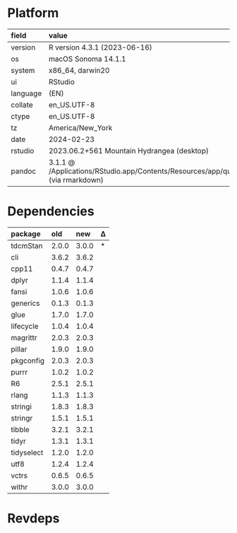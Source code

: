 # Platform

|field    |value                                                                                      |
|:--------|:------------------------------------------------------------------------------------------|
|version  |R version 4.3.1 (2023-06-16)                                                               |
|os       |macOS Sonoma 14.1.1                                                                        |
|system   |x86_64, darwin20                                                                           |
|ui       |RStudio                                                                                    |
|language |(EN)                                                                                       |
|collate  |en_US.UTF-8                                                                                |
|ctype    |en_US.UTF-8                                                                                |
|tz       |America/New_York                                                                           |
|date     |2024-02-23                                                                                 |
|rstudio  |2023.06.2+561 Mountain Hydrangea (desktop)                                                 |
|pandoc   |3.1.1 @ /Applications/RStudio.app/Contents/Resources/app/quarto/bin/tools/ (via rmarkdown) |

# Dependencies

|package    |old   |new   |Δ  |
|:----------|:-----|:-----|:--|
|tdcmStan   |2.0.0 |3.0.0 |*  |
|cli        |3.6.2 |3.6.2 |   |
|cpp11      |0.4.7 |0.4.7 |   |
|dplyr      |1.1.4 |1.1.4 |   |
|fansi      |1.0.6 |1.0.6 |   |
|generics   |0.1.3 |0.1.3 |   |
|glue       |1.7.0 |1.7.0 |   |
|lifecycle  |1.0.4 |1.0.4 |   |
|magrittr   |2.0.3 |2.0.3 |   |
|pillar     |1.9.0 |1.9.0 |   |
|pkgconfig  |2.0.3 |2.0.3 |   |
|purrr      |1.0.2 |1.0.2 |   |
|R6         |2.5.1 |2.5.1 |   |
|rlang      |1.1.3 |1.1.3 |   |
|stringi    |1.8.3 |1.8.3 |   |
|stringr    |1.5.1 |1.5.1 |   |
|tibble     |3.2.1 |3.2.1 |   |
|tidyr      |1.3.1 |1.3.1 |   |
|tidyselect |1.2.0 |1.2.0 |   |
|utf8       |1.2.4 |1.2.4 |   |
|vctrs      |0.6.5 |0.6.5 |   |
|withr      |3.0.0 |3.0.0 |   |

# Revdeps

